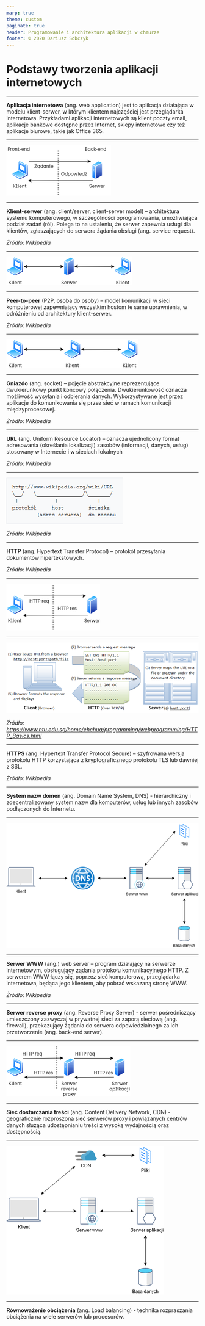 ```yaml
---
marp: true
theme: custom
paginate: true
header: Programowanie i architektura aplikacji w chmurze
footer: © 2020 Dariusz Sobczyk
---
```


# Podstawy tworzenia aplikacji internetowych

---

**Aplikacja internetowa** (ang. web application) jest to aplikacja działająca w modelu klient-serwer, w którym klientem najczęściej jest przeglądarka internetowa. Przykładami aplikacji internetowych są klient poczty email, aplikacje bankowe dostępne przez Internet, sklepy internetowe czy też aplikacje biurowe, takie jak Office 365. 

---

![center](images/web-app.png)

---

**Klient-serwer** (ang. client/server, client-server model) – architektura systemu komputerowego, w szczególności oprogramowania, umożliwiająca podział zadań (ról). Polega to na ustaleniu, że serwer zapewnia usługi dla klientów, zgłaszających do serwera żądania obsługi (ang. service request).

*Źródło: Wikipedia*

---

![center](images/klient-serwer.png)

---

**Peer-to-peer** (P2P, osoba do osoby) – model komunikacji w sieci komputerowej zapewniający wszystkim hostom te same uprawnienia, w odróżnieniu od architektury klient-serwer.

*Żródło: Wikipedia*

---

![center](images/peer-to-peer.png)

---

**Gniazdo** (ang. socket) – pojęcie abstrakcyjne reprezentujące dwukierunkowy punkt końcowy połączenia. Dwukierunkowość oznacza możliwość wysyłania i odbierania danych. Wykorzystywane jest przez aplikacje do komunikowania się przez sieć w ramach komunikacji międzyprocesowej. 

*Żródło: Wikipedia*

---

**URL** (ang. Uniform Resource Locator) – oznacza ujednolicony format adresowania (określania lokalizacji) zasobów (informacji, danych, usług) stosowany w Internecie i w sieciach lokalnych

*Źródło: Wikipedia*

---

![center](images/url-example.png)

*Źródło: Wikipedia*

---

**HTTP** (ang. Hypertext Transfer Protocol) – protokół przesyłania dokumentów hipertekstowych.

*Żródło: Wikipedia*

---

![center](images/http.png)

---

![center](images/http-example.png)

*Źródło: https://www.ntu.edu.sg/home/ehchua/programming/webprogramming/HTTP_Basics.html*

---

**HTTPS** (ang. Hypertext Transfer Protocol Secure) – szyfrowana wersja protokołu HTTP korzystająca z kryptograficznego protokołu TLS lub dawniej z SSL.

*Żródło: Wikipedia*

---

**System nazw domen** (ang. Domain Name System, DNS) - hierarchiczny i zdecentralizowany system nazw dla komputerów, usług lub innych zasobów podłączonych do Internetu.

---

![center](../UPD_Wyklad/images/web_app_dns.png)

---

**Serwer WWW** (ang.) web server – program działający na serwerze internetowym, obsługujący żądania protokołu komunikacyjnego HTTP. Z serwerem WWW łączy się, poprzez sieć komputerową, przeglądarka internetowa, będąca jego klientem, aby pobrać wskazaną stronę WWW.

*Żródło: Wikipedia*

---

**Serwer reverse proxy** (ang. Reverse Proxy Server) - serwer pośredniczący umieszczony zazwyczaj w prywatnej sieci za zaporą sieciową (ang. firewall), przekazujący żądania do serwera odpowiedzialnego za ich przetworzenie (ang. back-end server).

---

![center](images/reverse-proxy.png)

---

**Sieć dostarczania treści** (ang. Content Delivery Network, CDN) - geograficznie rozproszona sieć serwerów proxy i powiązanych centrów danych służąca udostępnianiu treści z wysoką wydajnością oraz dostępnością.

---

![center](../UPD_Wyklad/images/web_app_cdn.png)

---

**Równoważenie obciążenia** (ang. Load balancing) - technika rozpraszania obciążenia na wiele serwerów lub procesorów.


